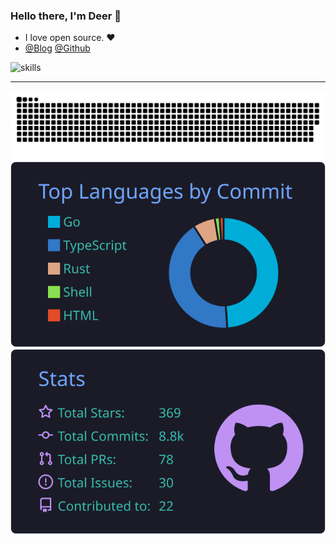 ### Hello there, I'm Deer 👋
- I love open source. ❤️
- [@Blog](https://blog.lllh.de) [@Github](https://github.com/deerwan)

![skills](https://skillicons.dev/icons?perline=14&i=astro,bash,devto,discord,docker,electron,git,github,githubactions,go,html,idea,java,js,linux,md,mysql,netlify,nextjs,nginx,nodejs,ps,planetscale,postman,py,pytorch,qt,react,redis,ros,rust,sqlite,stackoverflow,solidjs,svg,tailwind,tauri,threejs,twitter,ts,vercel,vite,vscode,vue,workers,zig)

---

[![](https://raw.githubusercontent.com/deerwan/deerwan/main/out/github-snake-dark.svg)](https://github.com/deerwan)
[![](https://raw.githubusercontent.com/deerwan/deerwan/main/profile-summary-card-output/tokyonight/2-most-commit-language.svg)](https://github.com/deerwan) [![](https://raw.githubusercontent.com/deerwan/deerwan/main/profile-summary-card-output/tokyonight/3-stats.svg)](https://github.com/deerwan)
